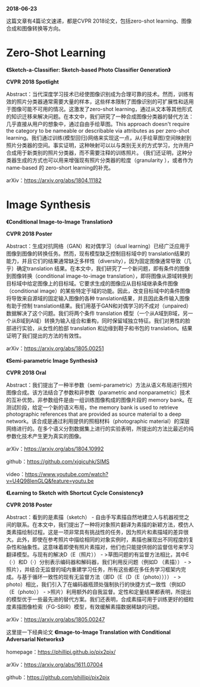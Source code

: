 **2018-06-23**

这篇文章有4篇论文速递，都是CVPR 2018论文，包括zero-shot learning、图像合成和图像转换等方向。

# Zero-Shot Learning

**《Sketch-a-Classifier: Sketch-based Photo Classifier Generation》**

**CVPR 2018 Spotlight**

Abstract：当代深度学习技术已经使图像识别成为合理可靠的技术。然而，训练有效的照片分类器通常需要大量的样本，这些样本限制了图像识别的可扩展性和适用于图像可能不可用的情况。这激发了zero-shot learning，通过从文本等其他形式的知识迁移来解决问题。在本文中，我们研究了一种合成图像分类器的替代方法：几乎直接从用户的想象中，通过自由手绘草图。This approach doesn't require the category to be nameable or describable via attributes as per zero-shot learning。我们通过训练{模型回归}网络来实现这一点，从{手绘草图}空间映射到照片分类器的空间。事实证明，这种映射可以以与类别无关的方式学习，允许用户合成用于新类别的照片分类器，而不需要注释的训练照片。 {我们还证明，这种分类器生成的方式也可以用来增强现有照片分类器的粒度（granularity ），或者作为name-based 的 zero-short learning的补充。

arXiv：https://arxiv.org/abs/1804.11182



# Image Synthesis

**《Conditional Image-to-Image Translation》**

**CVPR 2018 Poster**

Abstract：生成对抗网络（GAN）和对偶学习（dual learning）已经广泛应用于图像到图像的转换任务。然而，现有模型缺乏控制目标域中的 translation结果的能力，并且它们的结果通常缺乏多样性（diversity），因为固定图像通常导致（几乎）确定translation 结果。在本文中，我们研究了一个新问题，即有条件的图像到图像转换（conditional image-to-image translation），即将图像从源域转换到目标域中给定图像上的目标域。它要求生成的图像应从目标域继承条件图像（conditional image）的某些特定于域的功能。因此，改变目标域中的条件图像将导致来自源域的固定输入图像的各种 translation结果，并且因此条件输入图像有助于控制 translation结果。我们用基于GAN和对偶学习的不成对（unpaired）数据解决了这个问题。我们将两个条件 translation 模型（一个从A域到B域，另一个从B域到A域）转换为输入组合和重构，同时保留域独立特征。我们对男性的脸部进行实验，从女性的脸部 translation 和边缘到鞋子和书包的 translation。结果证明了我们提出的方法的有效性。

arXiv：https://arxiv.org/abs/1805.00251



**《Semi-parametric Image Synthesis》**

**CVPR 2018 Oral**

Abstract：我们提出了一种半参数（semi-parametric）方法从语义布局进行照片图像合成。该方法结合了参数和非参数（parametric and nonparametric）技术的互补优势。非参数组件是由一组训练图像构成的图像片段的 memory bank。在测试阶段，给定一个新的语义布局，the memory bank is used to retrieve photographic references that are provided as source material to a deep network。该合成是通过利用提供的照相材料（photographic material）的深层网络进行的。在多个语义分割数据集上进行的实验表明，所提出的方法比最近的纯参数化技术产生更为真实的图像。

arXiv：https://arxiv.org/abs/1804.10992

github：https://github.com/xjqicuhk/SIMS

video：https://www.youtube.com/watch?v=U4Q98lenGLQ&feature=youtu.be



**《Learning to Sketch with Shortcut Cycle Consistency》**

**CVPR 2018 Poster**

Abstract：看到的是素描（sketch） - 自由手写素描自然地建立人与机器视觉之间的联系。在本文中，我们提出了一种将对象照片翻译为素描的新颖方法，模仿人类素描绘制过程。这是一项非常具有挑战性的任务，因为照片和素描域的差异很大。此外，即使在参考照片中描绘相同的对象实例时，素描也展现出不同程度的复杂性和抽象性。这意味着即使有照片素描对，他们也只能提供弱的监督信号来学习翻译模型。与现有的解决D（E（照片）） - >草图问题的有监督方法相比，其中E（⋅）和D（⋅）分别表示编码器和解码器，我们利用反问题（例如D （素描）） - >照片），并结合无监督的域内重建学习任务，所有这些都在多任务学习框架内完成。与基于循环一致性的现有无监督方法（即D（E（D（E（photo）））） - > photo）相比，我们引入了在编码器瓶颈处强制执行的快捷方式一致性（例如D（E（photo）） - >照片）利用额外的自我监督。定性和定量结果都表明，所提出的模型优于一些最先进的替代方案。我们还表明，合成素描可用于训练更好的细粒度素描图像检索（FG-SBIR）模型，有效缓解素描数据稀缺的问题。

arXiv：https://arxiv.org/abs/1805.00247



这里提一下经典论文
**《Image-to-Image Translation with Conditional Adversarial Networks》**

homepage：https://phillipi.github.io/pix2pix/

arXiv：https://arxiv.org/abs/1611.07004

github：https://github.com/phillipi/pix2pix

